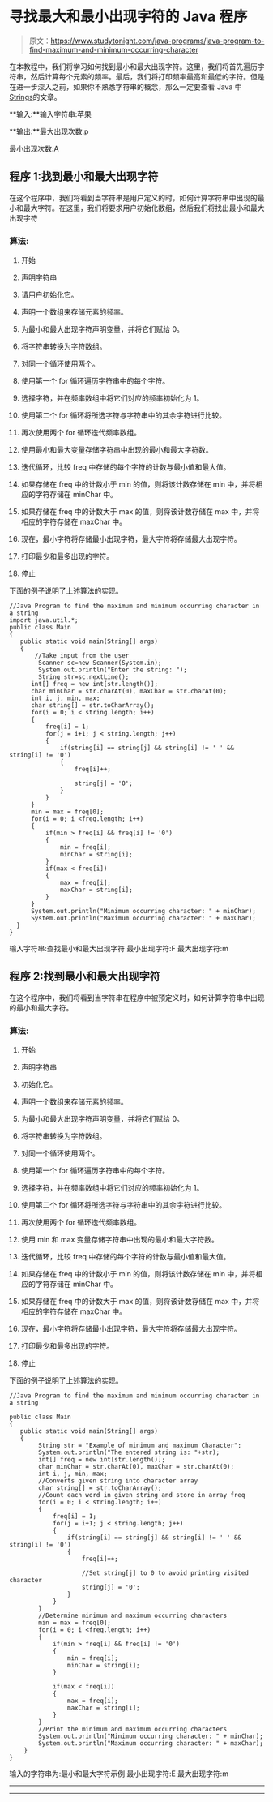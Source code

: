 # 寻找最大和最小出现字符的 Java 程序

> 原文：<https://www.studytonight.com/java-programs/java-program-to-find-maximum-and-minimum-occurring-character>

在本教程中，我们将学习如何找到最小和最大出现字符。这里，我们将首先遍历字符串，然后计算每个元素的频率。最后，我们将打印频率最高和最低的字符。但是在进一步深入之前，如果你不熟悉字符串的概念，那么一定要查看 Java 中[Strings](https://www.studytonight.com/java/string-handling-in-java.php)的文章。

**输入:**输入字符串:苹果

**输出:**最大出现次数:p

最小出现次数:A

## 程序 1:找到最小和最大出现字符

在这个程序中，我们将看到当字符串是用户定义的时，如何计算字符串中出现的最小和最大字符。在这里，我们将要求用户初始化数组，然后我们将找出最小和最大出现字符

### 算法:

1.  开始

2.  声明字符串

3.  请用户初始化它。

4.  声明一个数组来存储元素的频率。

5.  为最小和最大出现字符声明变量，并将它们赋给 0。

6.  将字符串转换为字符数组。

7.  对同一个循环使用两个。

8.  使用第一个 for 循环遍历字符串中的每个字符。

9.  选择字符，并在频率数组中将它们对应的频率初始化为 1。

10.  使用第二个 for 循环将所选字符与字符串中的其余字符进行比较。

11.  再次使用两个 for 循环迭代频率数组。

12.  使用最小和最大变量存储字符串中出现的最小和最大字符数。

13.  迭代循环，比较 freq 中存储的每个字符的计数与最小值和最大值。

14.  如果存储在 freq 中的计数小于 min 的值，则将该计数存储在 min 中，并将相应的字符存储在 minChar 中。

15.  如果存储在 freq 中的计数大于 max 的值，则将该计数存储在 max 中，并将相应的字符存储在 maxChar 中。

16.  现在，最小字符将存储最小出现字符，最大字符将存储最大出现字符。

17.  打印最少和最多出现的字符。

18.  停止

下面的例子说明了上述算法的实现。

```
//Java Program to find the maximum and minimum occurring character in a string
import java.util.*;
public class Main  
{
   public static void main(String[] args) 
   {    
       //Take input from the user 
        Scanner sc=new Scanner(System.in);
        System.out.println("Enter the string: ");
        String str=sc.nextLine();
      int[] freq = new int[str.length()];    
      char minChar = str.charAt(0), maxChar = str.charAt(0);    
      int i, j, min, max;            
      char string[] = str.toCharArray();    
      for(i = 0; i < string.length; i++) 
	  {    
          freq[i] = 1;    
          for(j = i+1; j < string.length; j++) 
		  {    
              if(string[i] == string[j] && string[i] != ' ' && string[i] != '0') 
			  {    
                  freq[i]++;    

                  string[j] = '0';    
              }    
          }    
      }    
      min = max = freq[0];    
      for(i = 0; i <freq.length; i++) 
	  {    
          if(min > freq[i] && freq[i] != '0') 
		  {    
              min = freq[i];    
              minChar = string[i];    
          }    
          if(max < freq[i]) 
		  {    
              max = freq[i];    
              maxChar = string[i];    
          }    
      }             
      System.out.println("Minimum occurring character: " + minChar);    
      System.out.println("Maximum occurring character: " + maxChar);    
  }  
}
```

输入字符串:查找最小和最大出现字符
最小出现字符:F
最大出现字符:m

## 程序 2:找到最小和最大出现字符

在这个程序中，我们将看到当字符串在程序中被预定义时，如何计算字符串中出现的最小和最大字符。

### 算法:

1.  开始

2.  声明字符串

3.  初始化它。

4.  声明一个数组来存储元素的频率。

5.  为最小和最大出现字符声明变量，并将它们赋给 0。

6.  将字符串转换为字符数组。

7.  对同一个循环使用两个。

8.  使用第一个 for 循环遍历字符串中的每个字符。

9.  选择字符，并在频率数组中将它们对应的频率初始化为 1。

10.  使用第二个 for 循环将所选字符与字符串中的其余字符进行比较。

11.  再次使用两个 for 循环迭代频率数组。

12.  使用 min 和 max 变量存储字符串中出现的最小和最大字符数。

13.  迭代循环，比较 freq 中存储的每个字符的计数与最小值和最大值。

14.  如果存储在 freq 中的计数小于 min 的值，则将该计数存储在 min 中，并将相应的字符存储在 minChar 中。

15.  如果存储在 freq 中的计数大于 max 的值，则将该计数存储在 max 中，并将相应的字符存储在 maxChar 中。

16.  现在，最小字符将存储最小出现字符，最大字符将存储最大出现字符。

17.  打印最少和最多出现的字符。

18.  停止

下面的例子说明了上述算法的实现。

```
//Java Program to find the maximum and minimum occurring character in a string

public class Main  
{
   public static void main(String[] args) 
   {  
        String str = "Example of minimum and maximum Character";  
        System.out.println("The entered string is: "+str);
        int[] freq = new int[str.length()];  
        char minChar = str.charAt(0), maxChar = str.charAt(0);  
        int i, j, min, max;          
        //Converts given string into character array  
        char string[] = str.toCharArray();  
        //Count each word in given string and store in array freq  
        for(i = 0; i < string.length; i++) 
        {  
            freq[i] = 1;  
            for(j = i+1; j < string.length; j++) 
            {  
                if(string[i] == string[j] && string[i] != ' ' && string[i] != '0') 
                {  
                    freq[i]++;  

                    //Set string[j] to 0 to avoid printing visited character  
                    string[j] = '0';  
                }  
            }  
        }  
        //Determine minimum and maximum occurring characters  
        min = max = freq[0];  
        for(i = 0; i <freq.length; i++) 
        {  
            if(min > freq[i] && freq[i] != '0') 
            {  
                min = freq[i];  
                minChar = string[i];  
            }  

            if(max < freq[i]) 
            {  
                max = freq[i];  
                maxChar = string[i];  
            }  
        }  
        //Print the minimum and maximum occurring characters  
        System.out.println("Minimum occurring character: " + minChar);  
        System.out.println("Maximum occurring character: " + maxChar);  
    }  
} 
```

输入的字符串为:最小和最大字符示例
最小出现字符:E
最大出现字符:m

* * *

* * *
